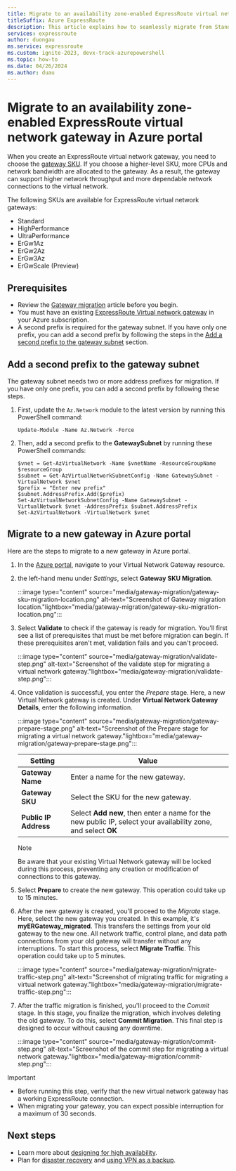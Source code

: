 ```yaml
---
title: Migrate to an availability zone-enabled ExpressRoute virtual network gateway in Azure portal
titleSuffix: Azure ExpressRoute
description: This article explains how to seamlessly migrate from Standard/HighPerf/UltraPerf SKUs to ErGw1/2/3AZ SKUs in Azure portal.
services: expressroute
author: duongau
ms.service: expressroute
ms.custom: ignite-2023, devx-track-azurepowershell
ms.topic: how-to
ms.date: 04/26/2024
ms.author: duau
---
```


# Migrate to an availability zone-enabled ExpressRoute virtual network gateway in Azure portal

When you create an ExpressRoute virtual network gateway, you need to choose the [gateway SKU](expressroute-about-virtual-network-gateways.md#gateway-types). If you choose a higher-level SKU, more CPUs and network bandwidth are allocated to the gateway. As a result, the gateway can support higher network throughput and more dependable network connections to the virtual network. 

The following SKUs are available for ExpressRoute virtual network gateways:

* Standard
* HighPerformance
* UltraPerformance
* ErGw1Az
* ErGw2Az
* ErGw3Az
* ErGwScale (Preview)

## Prerequisites

- Review the [Gateway migration](gateway-migration.md) article before you begin.
- You must have an existing [ExpressRoute Virtual network gateway](expressroute-howto-add-gateway-portal-resource-manager.md) in your Azure subscription.
- A second prefix is required for the gateway subnet. If you have only one prefix, you can add a second prefix by following the steps in the [Add a second prefix to the gateway subnet](#add-a-second-prefix-to-the-gateway-subnet) section.
  
## Add a second prefix to the gateway subnet

The gateway subnet needs two or more address prefixes for migration. If you have only one prefix, you can add a second prefix by following these steps.

1. First, update the `Az.Network` module to the latest version by running this PowerShell command:

    ```powershell-interactive
    Update-Module -Name Az.Network -Force
    ```

1. Then, add a second prefix to the **GatewaySubnet** by running these PowerShell commands:

    ```powershell-interactive
    $vnet = Get-AzVirtualNetwork -Name $vnetName -ResourceGroupName $resourceGroup
    $subnet = Get-AzVirtualNetworkSubnetConfig -Name GatewaySubnet -VirtualNetwork $vnet
    $prefix = "Enter new prefix"
    $subnet.AddressPrefix.Add($prefix)
    Set-AzVirtualNetworkSubnetConfig -Name GatewaySubnet -VirtualNetwork $vnet -AddressPrefix $subnet.AddressPrefix
    Set-AzVirtualNetwork -VirtualNetwork $vnet
    ```

## Migrate to a new gateway in Azure portal

Here are the steps to migrate to a new gateway in Azure portal.


1. In the [Azure portal](https://portal.azure.com/), navigate to your Virtual Network Gateway resource.

1. the left-hand menu under *Settings*, select **Gateway SKU Migration**.

    :::image type="content" source="media/gateway-migration/gateway-sku-migration-location.png" alt-text="Screenshot of Gateway migration location."lightbox="media/gateway-migration/gateway-sku-migration-location.png":::

1. Select **Validate** to check if the gateway is ready for migration. You'll first see a list of prerequisites that must be met before migration can begin. If these prerequisites aren't met, validation fails and you can't proceed. 

    :::image type="content" source="media/gateway-migration/validate-step.png" alt-text="Screenshot of the validate step for migrating a virtual network gateway."lightbox="media/gateway-migration/validate-step.png":::

1. Once validation is successful, you enter the *Prepare* stage. Here, a new Virtual Network gateway is created. Under **Virtual Network Gateway Details**, enter the following information.
    
    :::image type="content" source="media/gateway-migration/gateway-prepare-stage.png" alt-text="Screenshot of the Prepare stage for migrating a virtual network gateway."lightbox="media/gateway-migration/gateway-prepare-stage.png":::

    | Setting | Value |
    | --------| ----- |
    | **Gateway Name** | Enter a name for the new gateway. |
    | **Gateway SKU** | Select the SKU for the new gateway. |
    | **Public IP Address** | Select **Add new**, then enter a name for the new public IP, select your availability zone, and select **OK** |

    > [!NOTE]
    > Be aware that your existing Virtual Network gateway will be locked during this process, preventing any creation or modification of connections to this gateway.

1. Select **Prepare** to create the new gateway. This operation could take up to 15 minutes.

1. After the new gateway is created, you'll proceed to the *Migrate* stage. Here, select the new gateway you created. In this example, it's **myERGateway_migrated**. This transfers the settings from your old gateway to the new one. All network traffic, control plane, and data path connections from your old gateway will transfer without any interruptions. To start this process, select **Migrate Traffic**. This operation could take up to 5 minutes.

    :::image type="content" source="media/gateway-migration/migrate-traffic-step.png" alt-text="Screenshot of migrating traffic for migrating a virtual network gateway."lightbox="media/gateway-migration/migrate-traffic-step.png":::

1. After the traffic migration is finished, you'll proceed to the *Commit* stage. In this stage, you finalize the migration, which involves deleting the old gateway. To do this, select **Commit Migration**. This final step is designed to occur without causing any downtime. 

    :::image type="content" source="media/gateway-migration/commit-step.png" alt-text="Screenshot of the commit step for migrating a virtual network gateway."lightbox="media/gateway-migration/commit-step.png":::


>[!IMPORTANT]
> - Before running this step, verify that the new virtual network gateway has a working ExpressRoute connection.
> - When migrating your gateway, you can expect possible interruption for a maximum of 30 seconds.

## Next steps

* Learn more about [designing for high availability](designing-for-high-availability-with-expressroute.md).
* Plan for [disaster recovery](designing-for-disaster-recovery-with-expressroute-privatepeering.md) and [using VPN as a backup](use-s2s-vpn-as-backup-for-expressroute-privatepeering.md).